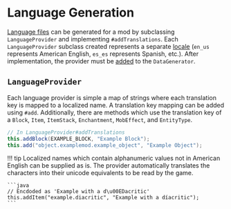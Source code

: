 Language Generation
===================

[Language files][lang] can be generated for a mod by subclassing `LanguageProvider` and implementing `#addTranslations`. Each `LanguageProvider` subclass created represents a separate [locale] (`en_us` represents American English, `es_es` represents Spanish, etc.). After implementation, the provider must be [added][datagen] to the `DataGenerator`.

`LanguageProvider`
------------------

Each language provider is simple a map of strings where each translation key is mapped to a localized name. A translation key mapping can be added using `#add`. Additionally, there are methods which use the translation key of a `Block`, `Item`, `ItemStack`, `Enchantment`, `MobEffect`, and `EntityType`.

```java
// In LanguageProvider#addTranslations
this.addBlock(EXAMPLE_BLOCK, "Example Block");
this.add("object.examplemod.example_object", "Example Object");
```

!!! tip
    Localized names which contain alphanumeric values not in American English can be supplied as is. The provider automatically translates the characters into their unicode equivalents to be read by the game.

    ```java
    // Encdoded as 'Example with a d\u00EDacritic'
    this.addItem("example.diacritic", "Example with a díacritic");
    ```

[lang]: ../../concepts/internationalization.md
[locale]: https://minecraft.wiki/w/Language#Languages
[datagen]: ../index.md#data-providers

